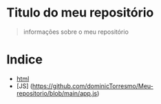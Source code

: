# Titulo do meu repositório

> informações sobre o meu repositório

# Indice

* [html](https://github.com/dominicTorresmo/Meu-repositorio/blob/main/index.html)
* [JS] (https://github.com/dominicTorresmo/Meu-repositorio/blob/main/app.js)
